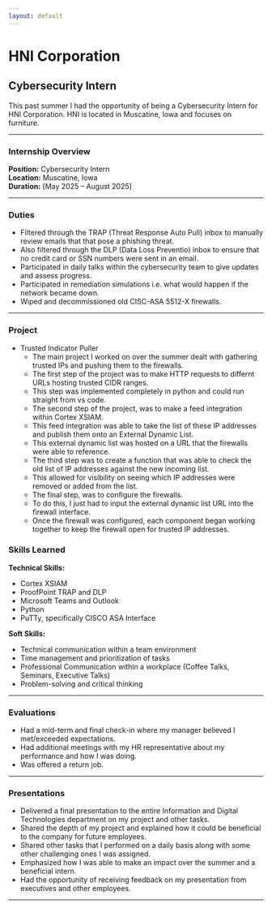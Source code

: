 ```yaml
---
layout: default
---
```


# HNI Corporation

## Cybersecurity Intern

This past summer I had the opportunity of being a Cybersecurity Intern for HNI Corporation. HNI is located in Muscatine, Iowa and focuses on furniture.

---

### Internship Overview

**Position:** Cybersecurity Intern  
**Location:** Muscatine, Iowa  
**Duration:** [May 2025 – August 2025]

---

### Duties

  - Filtered through the TRAP (Threat Response Auto Pull) inbox to manually review emails that that pose a phishing threat.
  - Also filtered through the DLP (Data Loss Preventio) inbox to ensure that no credit card or SSN numbers were sent in an email.
  - Participated in daily talks within the cybersecurity team to give updates and assess progress.
  - Participated in remediation simulations i.e. what would happen if the network became down.
  - Wiped and decommissioned old CISC-ASA 5512-X firewalls.

---

### Project

- Trusted Indicator Puller
  - The main project I worked on over the summer dealt with gathering trusted IPs and pushing them to the firewalls.
  - The first step of the project was to make HTTP requests to differnt URLs hosting trusted CIDR ranges.
  - This step was implemented completely in python and could run straight from vs code.
  - The second step of the project, was to make a feed integration within Cortex XSIAM.
  - This feed integration was able to take the list of these IP addresses and publish them onto an External Dynamic List.
  - This external dynamic list was hosted on a URL that the firewalls were able to reference.
  - The third step was to create a function that was able to check the old list of IP addresses against the new incoming list.
  - This allowed for visibility on seeing which IP addresses were removed or added from the list.
  - The final step, was to configure the firewalls.
  - To do this, I just had to input the external dynamic list URL into the firewall interface. 
  - Once the firewall was configured, each component began working together to keep the firewall open for trusted IP addresses.

### Skills Learned

**Technical Skills:**
  - Cortex XSIAM
  - ProofPoint TRAP and DLP
  - Microsoft Teams and Outlook
  - Python
  - PuTTy, specifically CISCO ASA Interface

**Soft Skills:**
  - Technical communication within a team environment
  - Time management and prioritization of tasks
  - Professional Communication within a workplace (Coffee Talks, Seminars, Executive Talks)
  - Problem-solving and critical thinking

---

### Evaluations
  - Had a mid-term and final check-in where my manager believed I met/exceeded expectations.
  - Had additional meetings with my HR representative about my performance and how I was doing.
  - Was offered a return job.

---

### Presentations

  - Delivered a final presentation to the entire Information and Digital Technologies department on my project and other tasks.
  - Shared the depth of my project and explained how it could be beneficial to the company for future employees.
  - Shared other tasks that I performed on a daily basis along with some other challenging ones I was assigned.
  - Emphasized how I was able to make an impact over the summer and a beneficial intern.
  - Had the opportunity of receiving feedback on my presentation from executives and other employees. 

---
